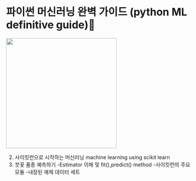
# 파이썬 머신러닝 완벽 가이드 (python ML definitive guide)📘

<img src="https://github.com/HyejunShin/study/blob/main/ml-definitive-guide/cover.jpg" width="300">

2. 사이킷런으로 시작하는 머신러닝 machine learning using scikit learn
02. 붓꽃 품종 예측하기 
-Estimator 이해 및 fit(),predict() method
-사이킷런의 주요 모듈
-내장된 예제 데이터 세트

